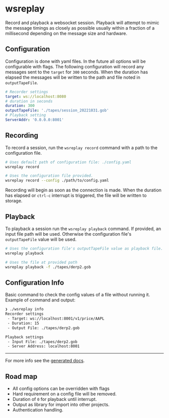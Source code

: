 # wsreplay

Record and playback a websocket session. Playback will attempt to mimic the message timings as closely as possible usually within a fraction of a millisecond depending on the message size and hardware.

## Configuration

Configuration is done with yaml files. In the future all options will be configurable with flags. The following configuration will record any messages sent to the `target` for `300` seconds. When the duration has elapsed the messages will be written to the path and file noted in `outputTapeFile`.

```yaml
# Recorder settings
target: ws://localhost:8080
# duration in seconds
duration: 300
outputTapeFile: './tapes/session_20221031.gob'
# Playback setting
ServerAddr: '0.0.0.0:8001'
```

## Recording

To record a session, run the `wsreplay record` command with a path to the configuration file.

```sh
# Uses default path of configuration file: ./config.yaml
wsreplay record

# Uses the configuration file provided.
wsreplay record --config ./path/to/config.yaml
```

Recording will begin as soon as the connection is made. When the duration has elapsed or `ctrl-c` interrupt is triggered, the file will be written to storage.

## Playback

To playback a session run the `wsreplay playback` command. If provided, an input file path will be used. Otherwise the configuration file's `outputTapeFile` value will be used.

```sh
# Uses the configuration file's outputTapeFile value as playback file.
wsreplay playback

# Uses the file at provided path
wsreplay playback -f ./tapes/derp2.gob
```

## Configuration Info

Basic command to check the config values of a file without running it. Example of command and output:

```sh
❯ ./wsreplay info
Recorder settings
 - Target: ws://localhost:8001/v1/price/AAPL
 - Duration: 15
 - Output File: ./tapes/derp2.gob

Playback settings
 - Input File: ./tapes/derp2.gob
 - Server Address: localhost:8001
```

---

For more info see the [generated docs](./docs/wsreplay.md).


## Road map

- All config options can be overridden with flags
- Hard requirement on a config file will be removed.
- Duration of `0` for playback until interrupt.
- Output as library for import into other projects.
- Authentication handling.

